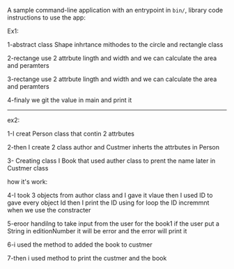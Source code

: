 A sample command-line application with an entrypoint in `bin/`, library code
instructions to use the app:

Ex1:

1-abstract class Shape inhrtance mithodes to the circle and rectangle class

2-rectange use 2 attrbute lingth and width and we can calculate the area and peramters

3-rectange use 2 attrbute lingth and width and we can calculate the area and peramters

4-finaly we git the value in main and print it

----------------------------------------------------------------------------------

ex2:

1-I creat Person class that contin 2 attrbutes

2-then I create 2 class author and Custmer inherts the attrbutes in Person 

3- Creating class I Book that used auther class to prent the name later in Custmer class

how it's work:

4-I took 3 objects from author class and I gave it vlaue then I used ID to gave every object Id then I print the ID using for loop the ID incremmnt when we use the constracter

5-eroor handilng to take input from the user for the book1 if the user put a String in editionNumber it will be error and the error will print it

6-i used the method to added the book to custmer

7-then i used method to print the custmer and the book

